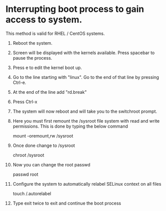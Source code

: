 # Interrupting boot process to gain access to system.

This method is valid for RHEL / CentOS systems. 

1. Reboot the system.

2. Screen will be displayed with the kernels available. Press spacebar to pause the process.

3. Press e to edit the kernel boot up.

4. Go to the line starting with "linux". Go to the end of that line by pressing Ctrl-e.

5. At the end of the line add "rd.break"

6. Press Ctrl-x

7. The system will now reboot and will take you to the switchroot prompt.

8. Here you must first remount the /sysroot file system with read and write permissions. This is done by typing the below command

	mount -oremount,rw /sysroot

9. Once done change to /sysroot 

	chroot /sysroot

10. Now you can change the root passwd

	passwd root 

11. Configure the system to automatically relabel SELinux context on all files

	touch /.autorelabel

12. Type exit twice to exit and continue the boot process

